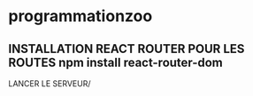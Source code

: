 # programmationzoo
INSTALLATION REACT ROUTER POUR LES ROUTES
npm install react-router-dom
-----------------------------------------------------------
LANCER LE SERVEUR/
